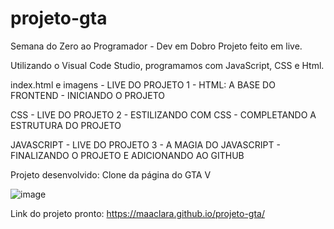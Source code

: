 # projeto-gta
Semana do Zero ao Programador - Dev em Dobro
Projeto feito em live.

Utilizando o Visual Code Studio, programamos com JavaScript, CSS e Html.

index.html e imagens - LIVE DO PROJETO 1 - HTML: A BASE DO FRONTEND - INICIANDO O PROJETO

CSS - LIVE DO PROJETO 2 - ESTILIZANDO COM CSS - COMPLETANDO A ESTRUTURA DO PROJETO

JAVASCRIPT - LIVE DO PROJETO 3 - A MAGIA DO JAVASCRIPT - FINALIZANDO O PROJETO E ADICIONANDO AO GITHUB

Projeto desenvolvido:
Clone da página do GTA V

![image](https://github.com/maaclara/projeto-gta/assets/147684476/0ac82c44-7e64-4de3-a148-33b2f9e3cb59)


Link do projeto pronto:
https://maaclara.github.io/projeto-gta/
